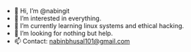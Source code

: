- 👋 Hi, I’m @nabingit
- 👀 I’m interested in everything.
- 🌱 I’m currently learning linux systems and ethical hacking.
- 💞️ I’m looking for nothing but help.
- 📫 Contact: nabinbhusal101@gmail.com

<!---
gitnabin/gitnabin is a ✨ special ✨ repository because its `README.md` (this file) appears on your GitHub profile.
You can click the Preview link to take a look at your changes.
--->

